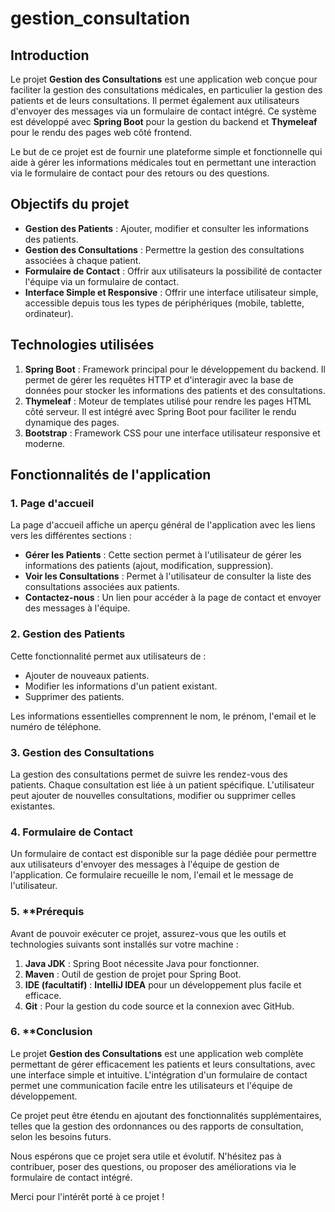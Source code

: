 ﻿# gestion_consultation
## Introduction

Le projet **Gestion des Consultations** est une application web conçue pour faciliter la gestion des consultations médicales, en particulier la gestion des patients et de leurs consultations. Il permet également aux utilisateurs d'envoyer des messages via un formulaire de contact intégré. Ce système est développé avec **Spring Boot** pour la gestion du backend et **Thymeleaf** pour le rendu des pages web côté frontend.

Le but de ce projet est de fournir une plateforme simple et fonctionnelle qui aide à gérer les informations médicales tout en permettant une interaction via le formulaire de contact pour des retours ou des questions.

## Objectifs du projet

- **Gestion des Patients** : Ajouter, modifier et consulter les informations des patients.
- **Gestion des Consultations** : Permettre la gestion des consultations associées à chaque patient.
- **Formulaire de Contact** : Offrir aux utilisateurs la possibilité de contacter l'équipe via un formulaire de contact.
- **Interface Simple et Responsive** : Offrir une interface utilisateur simple, accessible depuis tous les types de périphériques (mobile, tablette, ordinateur).

## Technologies utilisées

1. **Spring Boot** : Framework principal pour le développement du backend. Il permet de gérer les requêtes HTTP et d'interagir avec la base de données pour stocker les informations des patients et des consultations.
2. **Thymeleaf** : Moteur de templates utilisé pour rendre les pages HTML côté serveur. Il est intégré avec Spring Boot pour faciliter le rendu dynamique des pages.
3. **Bootstrap** : Framework CSS pour une interface utilisateur responsive et moderne.

## Fonctionnalités de l'application

### 1. **Page d'accueil**

La page d'accueil affiche un aperçu général de l'application avec les liens vers les différentes sections :
- **Gérer les Patients** : Cette section permet à l'utilisateur de gérer les informations des patients (ajout, modification, suppression).
- **Voir les Consultations** : Permet à l'utilisateur de consulter la liste des consultations associées aux patients.
- **Contactez-nous** : Un lien pour accéder à la page de contact et envoyer des messages à l'équipe.

### 2. **Gestion des Patients**

Cette fonctionnalité permet aux utilisateurs de :
- Ajouter de nouveaux patients.
- Modifier les informations d'un patient existant.
- Supprimer des patients.

Les informations essentielles comprennent le nom, le prénom, l'email et le numéro de téléphone.

### 3. **Gestion des Consultations**

La gestion des consultations permet de suivre les rendez-vous des patients. Chaque consultation est liée à un patient spécifique. L'utilisateur peut ajouter de nouvelles consultations, modifier ou supprimer celles existantes.

### 4. **Formulaire de Contact**

Un formulaire de contact est disponible sur la page dédiée pour permettre aux utilisateurs d'envoyer des messages à l'équipe de gestion de l'application. Ce formulaire recueille le nom, l'email et le message de l'utilisateur.

### 5. **Prérequis

Avant de pouvoir exécuter ce projet, assurez-vous que les outils et technologies suivants sont installés sur votre machine :

1. **Java JDK** : Spring Boot nécessite Java pour fonctionner.
2. **Maven** : Outil de gestion de projet pour Spring Boot.
3. **IDE (facultatif)** : **IntelliJ IDEA** pour un développement plus facile et efficace.
4. **Git** : Pour la gestion du code source et la connexion avec GitHub.

### 6. **Conclusion

Le projet **Gestion des Consultations** est une application web complète permettant de gérer efficacement les patients et leurs consultations, avec une interface simple et intuitive. L'intégration d'un formulaire de contact permet une communication facile entre les utilisateurs et l'équipe de développement.

Ce projet peut être étendu en ajoutant des fonctionnalités supplémentaires, telles que la gestion des ordonnances ou des rapports de consultation, selon les besoins futurs.

Nous espérons que ce projet sera utile et évolutif. N'hésitez pas à contribuer, poser des questions, ou proposer des améliorations via le formulaire de contact intégré.

Merci pour l'intérêt porté à ce projet !
